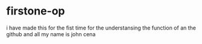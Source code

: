 # firstone-op
i have made this for the fist time for the understansing the function of an the github and all
my name is john cena
